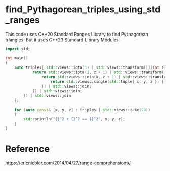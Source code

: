 # find_Pythagorean_triples_using_std_ranges
This code uses C++20 Standard Ranges Library to find Pythagorean triangles.
But it uses C++23 Standard Library Modules.

```C++
import std;

int main()
{
    auto triples{ std::views::iota(1) | std::views::transform([](int z) {
            return std::views::iota(1, z + 1) | std::views::transform([z](int x) {
                return std::views::iota(x, z + 1) | std::views::transform([x, z](int y) {
                    return std::views::single(std::tuple{ x, y, z }) | std::views::take(x * x + y * y == z * z ? 1 : 0);
                }) | std::views::join;
            }) | std::views::join;
        }) | std::views::join
    };

    for (auto const& [x, y, z] : triples | std::views::take(20))
    {
        std::println("{}^2 + {}^2 == {}^2", x, y, z);
    }
}
```

# Reference
https://ericniebler.com/2014/04/27/range-comprehensions/
